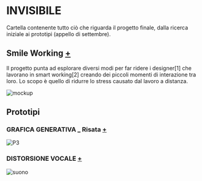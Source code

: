 # INVISIBILE

Cartella contenente tutto ciò che riguarda il progetto finale, dalla ricerca iniziale ai prototipi (appello di settembre).

## Smile Working [+](https://github.com/Lucrezia604/archive/blob/main/Lucrezia604/INVISIBILE/Documento/DSII-2021_Lucrezia-Nediani_Work%20Laughing_compressed.pdf) 

Il progetto punta ad esplorare diversi modi per far ridere i designer[1] che lavorano in smart working[2] creando dei piccoli momenti di interazione tra loro. Lo scopo è quello di ridurre lo stress causato dal lavoro a distanza.


![mockup](https://user-images.githubusercontent.com/79698027/122650764-f68ef280-d134-11eb-99a2-0af06d0b00a7.jpg) 


## Prototipi 

### GRAFICA GENERATIVA _ Risata [+](https://editor.p5js.org/lucrezia1234/full/CUx5fAWST)

![P3](https://user-images.githubusercontent.com/79698027/122650844-59808980-d135-11eb-8212-86c50ea2712e.JPG)

### DISTORSIONE VOCALE [+](https://editor.p5js.org/lucrezia1234/sketches/_Tmim0KnK)

![suono](https://user-images.githubusercontent.com/79698027/118972124-7c6e2100-b970-11eb-9b25-80271d128b66.JPG)
